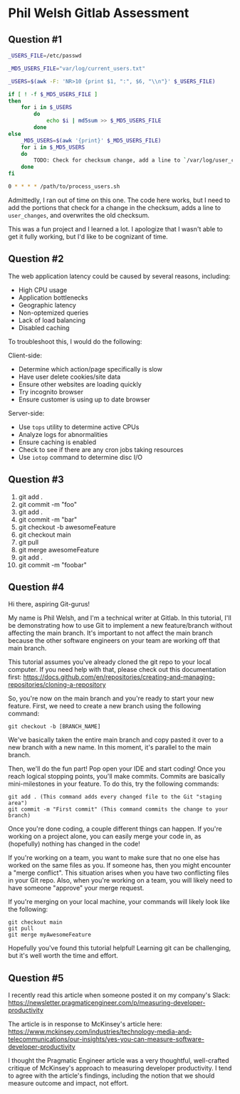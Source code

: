 # Phil Welsh Gitlab Assessment

## Question #1

````bash
_USERS_FILE=/etc/passwd

_MD5_USERS_FILE="var/log/current_users.txt"

_USERS=$(awk -F: 'NR>10 {print $1, ":", $6, "\\n"}' $_USERS_FILE)

if [ ! -f $_MD5_USERS_FILE ]
then
    for i in $_USERS
        do
            echo $i | md5sum >> $_MD5_USERS_FILE
        done
else
    _MD5_USERS=$(awk '{print}' $_MD5_USERS_FILE)
    for i in $_MD5_USERS
    do
        TODO: Check for checksum change, add a line to `/var/log/user_changes`, and overwrite old checksum
    done
fi

0 * * * * /path/to/process_users.sh
````

Admittedly, I ran out of time on this one. The code here works, but I need to add the portions that check for a change in the checksum, adds a line to `user_changes`, and overwrites the old checksum.

This was a fun project and I learned a lot. I apologize that I wasn't able to get it fully working, but I'd like to be cognizant of time.

## Question #2

The web application latency could be caused by several reasons, including:

- High CPU usage
- Application bottlenecks
- Geographic latency
- Non-optemized queries
- Lack of load balancing
- Disabled caching

To troubleshoot this, I would do the following:

Client-side:

- Determine which action/page specifically is slow
- Have user delete cookies/site data
- Ensure other websites are loading quickly
- Try incognito browser
- Ensure customer is using up to date browser

Server-side:

- Use `tops` utility to determine active CPUs
- Analyze logs for abnormalities
- Ensure caching is enabled
- Check to see if there are any cron jobs taking resources
- Use `iotop` command to determine disc I/O

## Question #3

1. git add .
2. git commit -m "foo"
3. git add .
4. git commit -m "bar"
5. git checkout -b awesomeFeature
6. git checkout main
7. git pull
8. git merge awesomeFeature
9. git add .
10. git commit -m "foobar"

## Question #4

Hi there, aspiring Git-gurus!

My name is Phil Welsh, and I'm a technical writer at Gitlab. In this tutorial, I'll be demonstrating how to use Git to implement a new feature/branch without affecting the main branch. It's important to not affect the main branch because the other software engineers on your team are working off that main branch.

This tutorial assumes you've already cloned the git repo to your local computer. If you need help with that, please check out this documentation first: https://docs.github.com/en/repositories/creating-and-managing-repositories/cloning-a-repository

So, you're now on the main branch and you're ready to start your new feature. First, we need to create a new branch using the following command:

```
git checkout -b [BRANCH_NAME]
```

We've basically taken the entire main branch and copy pasted it over to a new branch with a new name. In this moment, it's parallel to the main branch.

Then, we'll do the fun part! Pop open your IDE and start coding! Once you reach logical stopping points, you'll make commits. Commits are basically mini-milestones in your feature. To do this, try the following commands:

```
git add . (This command adds every changed file to the Git "staging area")
git commit -m "First commit" (This command commits the change to your branch)
```

Once you're done coding, a couple different things can happen. If you're working on a project alone, you can easily merge your code in, as (hopefully) nothing has changed in the code!

If you're working on a team, you want to make sure that no one else has worked on the same files as you. If someone has, then you might encounter a "merge conflict". This situation arises when you have two conflicting files in your Git repo. Also, when you're working on a team, you will likely need to have someone "approve" your merge request.

If you're merging on your local machine, your commands will likely look like the following:

```
git checkout main
git pull
git merge myAwesomeFeature
```

Hopefully you've found this tutorial helpful! Learning git can be challenging, but it's well worth the time and effort.

## Question #5

I recently read this article when someone posted it on my company's Slack: https://newsletter.pragmaticengineer.com/p/measuring-developer-productivity

The article is in response to McKinsey's article here: https://www.mckinsey.com/industries/technology-media-and-telecommunications/our-insights/yes-you-can-measure-software-developer-productivity

I thought the Pragmatic Engineer article was a very thoughtful, well-crafted critique of McKinsey's approach to measuring developer productivity. I tend to agree with the article's findings, including the notion that we should measure outcome and impact, not effort.
